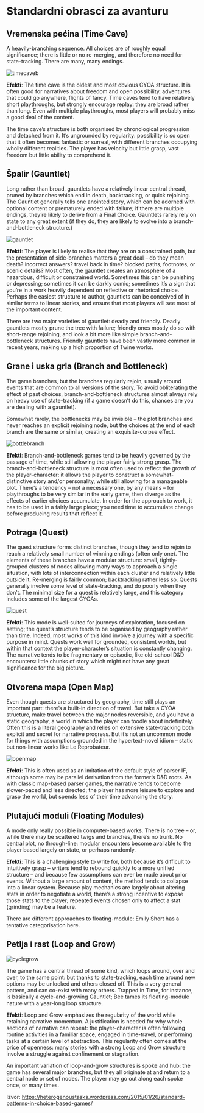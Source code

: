# Standardni obrasci za avanturu

## Vremenska pećina (Time Cave)

A heavily-branching sequence. All choices are of roughly equal significance; there is little or no re-merging, and therefore no need for state-tracking. There are many, many endings.

![timecaveb](slike/timecaveb.png)

**Efekti**: The time cave is the oldest and most obvious CYOA structure. It is often good for narratives about freedom and open possibility, adventures that could go anywhere, flights of fancy. Time caves tend to have relatively short playthroughs, but strongly encourage replay: they are broad rather than long. Even with multiple playthroughs, most players will probably miss a good deal of the content.

The time cave’s structure is both organised by chronological progression and detached from it. It’s ungrounded by regularity: possibility is so open that it often becomes fantastic or surreal, with different branches occupying wholly different realities. The player has velocity but little grasp, vast freedom but little ability to comprehend it.

## Špalir (Gauntlet)

Long rather than broad, gauntlets have a relatively linear central thread, pruned by branches which end in death, backtracking, or quick rejoining. The Gauntlet generally tells one anointed story, which can be adorned with optional content or prematurely ended with failure; if there are multiple endings, they’re likely to derive from a Final Choice. Gauntlets rarely rely on state to any great extent (if they do, they are likely to evolve into a branch-and-bottleneck structure.)

![gauntlet](slike/gauntlet.png)

**Efekti**: The player is likely to realise that they are on a constrained path, but the presentation of side-branches matters a great deal – do they mean death? incorrect answers? travel back in time? blocked paths, footnotes,  or scenic details? Most often, the gauntlet creates an atmosphere of a hazardous, difficult or constrained world. Sometimes this can be punishing or depressing; sometimes it can be darkly comic; sometimes it’s a sign that you’re in a work heavily dependent on reflective or rhetorical choice. Perhaps the easiest structure to author, gauntlets can be conceived of in similar terms to linear stories, and ensure that most players will see most of the important content.

There are two major varieties of gauntlet: deadly and friendly. Deadly gauntlets mostly prune the tree with failure; friendly ones mostly do so with short-range rejoining, and look a bit more like simple branch-and-bottleneck structures. Friendly gauntlets have been vastly more common in recent years, making up a high proportion of Twine works.

## Grane i uska grla (Branch and Bottleneck)

The game branches, but the branches regularly rejoin, usually around events that are common to all versions of the story. To avoid obliterating the effect of past choices, branch-and-bottleneck structures almost always rely on heavy use of state-tracking (if a game doesn’t do this, chances are you are dealing with a gauntlet).

Somewhat rarely, the bottlenecks may be invisible – the plot branches and never reaches an explicit rejoining node, but the choices at the end of each branch are the same or similar, creating an exquisite-corpse effect.

![bottlebranch](slike/bottlebranch.png)

**Efekti**: Branch-and-bottleneck games tend to be heavily governed by the passage of time, while still allowing the player fairly strong grasp. The branch-and-bottleneck structure is most often used to reflect the growth of the player-character: it allows the player to construct a somewhat-distinctive story and/or personality, while still allowing for a manageable plot. There’s a tendency – not a necessary one, by any means – for playthroughs to be very similar in the early game, then diverge as the effects of earlier choices accumulate. In order for the approach to work, it has to be used in a fairly large piece; you need time to accumulate change before producing results that reflect it.

## Potraga (Quest)

The quest structure forms distinct branches, though they tend to rejoin to reach a relatively small number of winning endings (often only one). The elements of these branches have a modular structure: small, tightly-grouped clusters of nodes allowing many ways to approach a single situation, with lots of interconnection within each cluster and relatively little outside it. Re-merging is fairly common; backtracking rather less so. Quests generally involve some level of state-tracking, and do poorly when they don’t. The minimal size for a quest is relatively large, and this category includes some of the largest CYOAs.

![quest](slike/quest.png)

**Efekti**: This mode is well-suited for journeys of exploration, focused on setting; the quest’s structure tends to be organised by geography rather than time. Indeed, most works of this kind involve a journey with a specific purpose in mind. Quests work well for grounded, consistent worlds, but within that context the player-character’s situation is constantly changing. The narrative tends to be fragmentary or episodic, like old-school D&D encounters: little chunks of story which might not have any great significance for the big picture.

## Otvorena mapa (Open Map)

Even though quests are structured by geography, time still plays an important part: there’s a built-in direction of travel. But take a CYOA structure, make travel between the major nodes reversible, and you have a static geography, a world in which the player can toodle about indefinitely. Often this is a literal geography and relies on extensive state-tracking both explicit and secret for narrative progress. But it’s not an uncommon mode for things with assumptions grounded in the hypertext-novel idiom – static but non-linear works like Le Reprobateur.

![openmap](slike/openmap.png)

**Efekti**: This is often used as an imitation of the default style of parser IF, although some may be parallel derivation from the former’s D&D roots. As with classic map-based parser games, the narrative tends to become slower-paced and less directed; the player has more leisure to explore and grasp the world, but spends less of their time advancing the story.

## Plutajući moduli (Floating Modules)

A mode only really possible in computer-based works. There is no tree – or, while there may be scattered twigs and branches, there’s no trunk. No central plot, no through-line: modular encounters become available to the player based largely on state, or perhaps randomly.

**Efekti**: This is a challenging style to write for, both because it’s difficult to intuitively grasp – writers tend to rebound quickly to a more unified structure – and because few assumptions can ever be made about prior events. Without a large amount of content, the method tends to collapse into a linear system. Because play mechanics are largely about altering stats in order to negotiate a world, there’s a strong incentive to expose those stats to the player; repeated events chosen only to affect a stat (grinding) may be a feature.

There are different approaches to floating-module: Emily Short has a tentative categorisation here.

## Petlja i rast (Loop and Grow)

![cyclegrow](slike/cyclegrow.png)

The game has a central thread of some kind, which loops around, over and over, to the same point: but thanks to state-tracking, each time around new options may be unlocked and others closed off. This is a very general pattern, and can co-exist with many others. Trapped in Time, for instance, is basically a cycle-and-growing Gauntlet; Bee tames its floating-module nature with a year-long loop structure.

**Efekti**: Loop and Grow emphasizes the regularity of the world while retaining narrative momentum. A justification is needed for why whole sections of narrative can repeat: the player-character is often following routine activities in a familiar space, engaged in time-travel, or performing tasks at a certain level of abstraction. This regularity often comes at the price of openness: many stories with a strong Loop and Grow structure involve a struggle against confinement or stagnation.

An important variation of loop-and-grow structures is spoke and hub: the game has several major branches, but they all originate at and return to a central node or set of nodes. The player may go out along each spoke once, or many times.

Izvor: https://heterogenoustasks.wordpress.com/2015/01/26/standard-patterns-in-choice-based-games/
